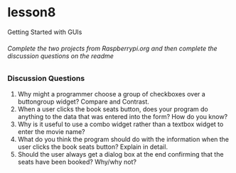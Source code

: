 # lesson8
Getting Started with GUIs

###### Complete the two projects from Raspberrypi.org and then complete the discussion questions on the readme

### Discussion Questions
1) Why might a programmer choose a group of checkboxes over a buttongroup widget?  Compare and Contrast.
2) When a user clicks the book seats button, does your program do anything to the data that was entered into the form?  How do you know?
3) Why is it useful to use a combo widget rather than a textbox widget to enter the movie name?
4) What do you think the program should do with the information when the user clicks the book seats button?  Explain in detail.
5) Should the user always get a dialog box at the end confirming that the seats have been booked?  Why/why not?

